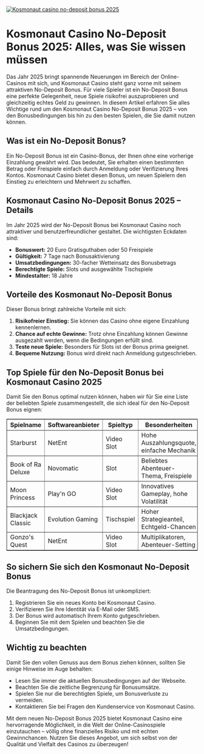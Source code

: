 [![Kosmonaut casino no-deposit bonus 2025](https://123-caf.pages.dev/gitsignup.png)](https://vrmoo.ru/Bt82HjjY)

<h1>Kosmonaut Casino No-Deposit Bonus 2025: Alles, was Sie wissen müssen</h1>  <p>Das Jahr 2025 bringt spannende Neuerungen im Bereich der Online-Casinos mit sich, und Kosmonaut Casino steht ganz vorne mit seinem attraktiven No-Deposit Bonus. Für viele Spieler ist ein No-Deposit Bonus eine perfekte Gelegenheit, neue Spiele risikofrei auszuprobieren und gleichzeitig echtes Geld zu gewinnen. In diesem Artikel erfahren Sie alles Wichtige rund um den Kosmonaut Casino No-Deposit Bonus 2025 – von den Bonusbedingungen bis hin zu den besten Spielen, die Sie damit nutzen können.</p>  <h2>Was ist ein No-Deposit Bonus?</h2> <p>Ein No-Deposit Bonus ist ein Casino-Bonus, der Ihnen ohne eine vorherige Einzahlung gewährt wird. Das bedeutet, Sie erhalten einen bestimmten Betrag oder Freispiele einfach durch Anmeldung oder Verifizierung Ihres Kontos. Kosmonaut Casino bietet diesen Bonus, um neuen Spielern den Einstieg zu erleichtern und Mehrwert zu schaffen.</p>  <h2>Kosmonaut Casino No-Deposit Bonus 2025 – Details</h2> <p>Im Jahr 2025 wird der No-Deposit Bonus bei Kosmonaut Casino noch attraktiver und benutzerfreundlicher gestaltet. Die wichtigsten Eckdaten sind:</p>  <ul>   <li><strong>Bonuswert:</strong> 20 Euro Gratisguthaben oder 50 Freispiele</li>   <li><strong>Gültigkeit:</strong> 7 Tage nach Bonusaktivierung</li>   <li><strong>Umsatzbedingungen:</strong> 30-facher Wetteinsatz des Bonusbetrags</li>   <li><strong>Berechtigte Spiele:</strong> Slots und ausgewählte Tischspiele</li>   <li><strong>Mindestalter:</strong> 18 Jahre</li> </ul>  <h2>Vorteile des Kosmonaut No-Deposit Bonus</h2> <p>Dieser Bonus bringt zahlreiche Vorteile mit sich:</p> <ol>   <li><strong>Risikofreier Einstieg:</strong> Sie können das Casino ohne eigene Einzahlung kennenlernen.</li>   <li><strong>Chance auf echte Gewinne:</strong> Trotz ohne Einzahlung können Gewinne ausgezahlt werden, wenn die Bedingungen erfüllt sind.</li>   <li><strong>Teste neue Spiele:</strong> Besonders für Slots ist der Bonus prima geeignet.</li>   <li><strong>Bequeme Nutzung:</strong> Bonus wird direkt nach Anmeldung gutgeschrieben.</li> </ol>  <h2>Top Spiele für den No-Deposit Bonus bei Kosmonaut Casino 2025</h2> <p>Damit Sie den Bonus optimal nutzen können, haben wir für Sie eine Liste der beliebten Spiele zusammengestellt, die sich ideal für den No-Deposit Bonus eignen:</p>  <table border="1" cellpadding="8" cellspacing="0">   <thead>     <tr>       <th>Spielname</th>       <th>Softwareanbieter</th>       <th>Spieltyp</th>       <th>Besonderheiten</th>     </tr>   </thead>   <tbody>     <tr>       <td>Starburst</td>       <td>NetEnt</td>       <td>Video Slot</td>       <td>Hohe Auszahlungsquote, einfache Mechanik</td>     </tr>     <tr>       <td>Book of Ra Deluxe</td>       <td>Novomatic</td>       <td>Slot</td>       <td>Beliebtes Abenteuer-Thema, Freispiele</td>     </tr>     <tr>       <td>Moon Princess</td>       <td>Play'n GO</td>       <td>Video Slot</td>       <td>Innovatives Gameplay, hohe Volatilität</td>     </tr>     <tr>       <td>Blackjack Classic</td>       <td>Evolution Gaming</td>       <td>Tischspiel</td>       <td>Hoher Strategieanteil, Echtgeld-Chancen</td>     </tr>     <tr>       <td>Gonzo's Quest</td>       <td>NetEnt</td>       <td>Video Slot</td>       <td>Multiplikatoren, Abenteuer-Setting</td>     </tr>   </tbody> </table>  <h2>So sichern Sie sich den Kosmonaut No-Deposit Bonus</h2> <p>Die Beantragung des No-Deposit Bonus ist unkompliziert:</p> <ol>   <li>Registrieren Sie ein neues Konto bei Kosmonaut Casino.</li>   <li>Verifizieren Sie Ihre Identität via E-Mail oder SMS.</li>   <li>Der Bonus wird automatisch Ihrem Konto gutgeschrieben.</li>   <li>Beginnen Sie mit dem Spielen und beachten Sie die Umsatzbedingungen.</li> </ol>  <h2>Wichtig zu beachten</h2> <p>Damit Sie den vollen Genuss aus dem Bonus ziehen können, sollten Sie einige Hinweise im Auge behalten:</p> <ul>   <li>Lesen Sie immer die aktuellen Bonusbedingungen auf der Webseite.</li>   <li>Beachten Sie die zeitliche Begrenzung für Bonusumsätze.</li>   <li>Spielen Sie nur die berechtigten Spiele, um Bonusverluste zu vermeiden.</li>   <li>Kontaktieren Sie bei Fragen den Kundenservice von Kosmonaut Casino.</li> </ul>  <p>Mit dem neuen No-Deposit Bonus 2025 bietet Kosmonaut Casino eine hervorragende Möglichkeit, in die Welt der Online-Casinospiele einzutauchen – völlig ohne finanzielles Risiko und mit echten Gewinnchancen. Nutzen Sie dieses Angebot, um sich selbst von der Qualität und Vielfalt des Casinos zu überzeugen!</p>